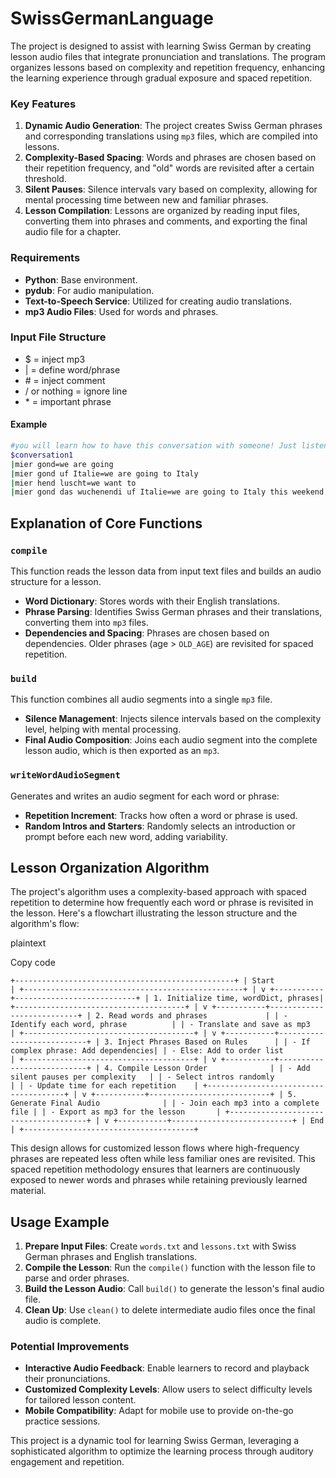 # SwissGermanLanguage

The project is designed to assist with learning Swiss German by creating lesson audio files that integrate pronunciation and translations. The program organizes lessons based on complexity and repetition frequency, enhancing the learning experience through gradual exposure and spaced repetition.

### Key Features

1.  **Dynamic Audio Generation**: The project creates Swiss German phrases and corresponding translations using `mp3` files, which are compiled into lessons.
2.  **Complexity-Based Spacing**: Words and phrases are chosen based on their repetition frequency, and "old" words are revisited after a certain threshold.
3.  **Silent Pauses**: Silence intervals vary based on complexity, allowing for mental processing time between new and familiar phrases.
4.  **Lesson Compilation**: Lessons are organized by reading input files, converting them into phrases and comments, and exporting the final audio file for a chapter.

### Requirements

-   **Python**: Base environment.
-   **pydub**: For audio manipulation.
-   **Text-to-Speech Service**: Utilized for creating audio translations.
-   **mp3 Audio Files**: Used for words and phrases.


### Input File Structure

- $ = inject mp3
- | = define word/phrase
- \# = inject comment
- / or nothing = ignore line
- \* = important phrase

#### Example
```bash
#you will learn how to have this conversation with someone! Just listen now, and everything will be explained later! 
$conversation1
|mier gond=we are going
|mier gond uf Italie=we are going to Italy
|mier hend luscht=we want to
|mier gond das wuchenendi uf Italie=we are going to Italy this weekend
```

Explanation of Core Functions
-----------------------------

### `compile`

This function reads the lesson data from input text files and builds an audio structure for a lesson.

-   **Word Dictionary**: Stores words with their English translations.
-   **Phrase Parsing**: Identifies Swiss German phrases and their translations, converting them into `mp3` files.
-   **Dependencies and Spacing**: Phrases are chosen based on dependencies. Older phrases (age > `OLD_AGE`) are revisited for spaced repetition.

### `build`

This function combines all audio segments into a single `mp3` file.

-   **Silence Management**: Injects silence intervals based on the complexity level, helping with mental processing.
-   **Final Audio Composition**: Joins each audio segment into the complete lesson audio, which is then exported as an `mp3`.

### `writeWordAudioSegment`

Generates and writes an audio segment for each word or phrase:

-   **Repetition Increment**: Tracks how often a word or phrase is used.
-   **Random Intros and Starters**: Randomly selects an introduction or prompt before each new word, adding variability.

Lesson Organization Algorithm
-----------------------------

The project's algorithm uses a complexity-based approach with spaced repetition to determine how frequently each word or phrase is revisited in the lesson. Here's a flowchart illustrating the lesson structure and the algorithm's flow:

plaintext

Copy code

`+-------------------------------------------------+
| Start                                           |
+-------------------------------------------------+
            |
            v
+-----------+---------------------------+
| 1. Initialize time, wordDict, phrases|
+--------------------------------------+
            |
            v
+-----------+---------------------------+
| 2. Read words and phrases             |
| - Identify each word, phrase          |
| - Translate and save as mp3           |
+--------------------------------------+
            |
            v
+-----------+---------------------------+
| 3. Inject Phrases Based on Rules      |
| - If complex phrase: Add dependencies|
| - Else: Add to order list            |
+--------------------------------------+
            |
            v
+-----------+---------------------------+
| 4. Compile Lesson Order              |
| - Add silent pauses per complexity   |
| - Select intros randomly             |
| - Update time for each repetition    |
+--------------------------------------+
            |
            v
+-----------+---------------------------+
| 5. Generate Final Audio              |
| - Join each mp3 into a complete file |
| - Export as mp3 for the lesson       |
+--------------------------------------+
            |
            v
+-----------+---------------------------+
| End                                   |
+--------------------------------------+`

This design allows for customized lesson flows where high-frequency phrases are repeated less often while less familiar ones are revisited. This spaced repetition methodology ensures that learners are continuously exposed to newer words and phrases while retaining previously learned material.

Usage Example
-------------

1.  **Prepare Input Files**: Create `words.txt` and `lessons.txt` with Swiss German phrases and English translations.
2.  **Compile the Lesson**: Run the `compile()` function with the lesson file to parse and order phrases.
3.  **Build the Lesson Audio**: Call `build()` to generate the lesson's final audio file.
4.  **Clean Up**: Use `clean()` to delete intermediate audio files once the final audio is complete.

### Potential Improvements

-   **Interactive Audio Feedback**: Enable learners to record and playback their pronunciations.
-   **Customized Complexity Levels**: Allow users to select difficulty levels for tailored lesson content.
-   **Mobile Compatibility**: Adapt for mobile use to provide on-the-go practice sessions.

This project is a dynamic tool for learning Swiss German, leveraging a sophisticated algorithm to optimize the learning process through auditory engagement and repetition.
